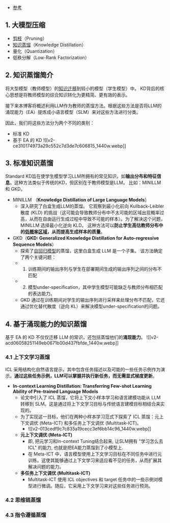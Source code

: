 
- [参考](https://zhuanlan.zhihu.com/p/659943824)
## 1. 大模型压缩

- [剪枝](https://zhida.zhihu.com/search?content_id=234782574&content_type=Article&match_order=1&q=%E5%89%AA%E6%9E%9D&zhida_source=entity)（Pruning）
- [知识蒸馏](https://zhida.zhihu.com/search?content_id=234782574&content_type=Article&match_order=1&q=%E7%9F%A5%E8%AF%86%E8%92%B8%E9%A6%8F&zhida_source=entity)（Knowledge Distillation）
- 量化（Quantization）
- 低秩分解（Low-Rank Factorization）

## 2. 知识蒸馏简介

将大型模型（教师模型）的[知识迁移](https://zhida.zhihu.com/search?content_id=234782574&content_type=Article&match_order=1&q=%E7%9F%A5%E8%AF%86%E8%BF%81%E7%A7%BB&zhida_source=entity)到较小的模型（学生模型）中。 KD背后的核心思想是将教师模型的综合知识转化为更精简、更有效的表示。

接下来本博客将概述利用LLM作为教师的蒸馏方法。根据这些方法是否将LLM的涌现能力（EA）提炼成小语言模型（SLM）来对这些方法进行分类。

因此，我们将这些方法分为两个不同的类别：
- 标准 KD 
- 基于 EA 的 KD
 ![[v2-ce310174973a29c552c7d3de7c606815_1440w.webp]]
## 3. 标准知识蒸馏

Standard KD旨在使学生模型学习LLM所拥有的常见知识，如**输出分布和特征信息**。这种方法类似于传统的KD，但区别在于教师模型是LLM。 比如：MINILLM 和 GKD。

- MINILLM （**Knowledge Distillation of Large Language Models**）
	- 深入研究了白盒生成LLM的蒸馏。 它观察到最小化前向 Kullback-Leibler 散度 (KLD) 的挑战（这可能会导致教师分布中不太可能的区域出现概率过高，从而在自由运行生成过程中导致不可能的样本）。为了解决这个问题，MINILLM 选择最小化逆向 KLD。 这种方法可以**防止学生高估教师分布中的[低概率区域](https://zhida.zhihu.com/search?content_id=234782574&content_type=Article&match_order=1&q=%E4%BD%8E%E6%A6%82%E7%8E%87%E5%8C%BA%E5%9F%9F&zhida_source=entity)，从而提高生成样本的质量**。
- GKD（**GKD: Generalized Knowledge Distillation for Auto-regressive Sequence Models**） 
	- 探索了[自回归模型](https://zhida.zhihu.com/search?content_id=234782574&content_type=Article&match_order=1&q=%E8%87%AA%E5%9B%9E%E5%BD%92%E6%A8%A1%E5%9E%8B&zhida_source=entity)的蒸馏，这里白盒生成 LLM 是一个子集。 该方法确定了两个关键问题：
	- 1. 训练期间的输出序列与学生在部署期间生成的输出序列之间的分布不匹配
	- 2. 模型under-specification，其中学生模型可能缺乏与教师分布相匹配的表达能力。
	- GKD 通过在训练期间对学生的输出序列进行采样来处理分布不匹配，它还通过优化替代散度（逆向 KL）来解决模型under-specification的问题。

## 4. **基于涌现能力的知识蒸馏**

基于 EA 的 KD 不仅仅迁移 LLM 的常识，还包括蒸馏他们的**涌现能力**。
![[v2-acd06058251149eb0671b00d437fbfde_1440w.webp]]
### 4.1 **上下文学习蒸馏**

ICL 采用结构化自然语言提示，其中包含任务描述以及可能的一些任务示例作为演示。**通过这些任务示例，LLM可以掌握并执行新任务，而无需显式梯度更新**。

- **In-context Learning Distillation: Transferring Few-shot Learning Ability of Pre-trained Language Models** 
	- 论文中引入了 ICL 蒸馏，它将上下文小样本学习和语言建模功能从 LLM 转移到 SLM。这是通过将上下文学习目标与传统语言建模目标相结合来实现的。
	- 为了实现这一目标，他们在两种小样本学习范式下探索了 ICL 蒸馏：元上下文调优 (Meta-ICT) 和多任务上下文调优 (Multitask-ICT)。
		- ![[v2-013cedf9c7c835a19cecc3ef6bb14c96_1440w.webp]]
	- **元上下文调优 (Meta-ICT)**
		- 即, 把元学习和In-context Tuning结合起来, 让SLM拥有 "学习怎么去ICL" 的能力, 也就是把EA能力蒸馏到了小模型上. 
		- 在 Meta-ICT 中，语言模型使用上下文学习目标在不同任务中进行元训练。这使其能够通过上下文学习来适应看不见的任务，从而扩展其解决问题的能力。
	- **多任务上下文调优 (Multitask-ICT)**
		- Multitask-ICT 使用 ICL objectives 和 target 任务中的一些示例对模型进行微调。随后，它采用上下文学习来对这些任务进行预测。

### 4.2 **思维链蒸馏**


### 4.3 **指令遵循蒸馏**

